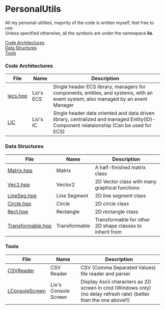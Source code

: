 # PersonalUtils

All my personal utilities, majority of the code is written myself, feel free to use.  
Unless specified otherwise, all the symbols are under the namespace **lio**.

[Code Architectures](https://github.com/LioQing/PersonalUtils/tree/master/code%20architectures)  
[Data Structures](https://github.com/LioQing/PersonalUtils/tree/master/data%20structures)  
[Tools](https://github.com/LioQing/PersonalUtils/tree/master/tools)  

### Code Architectures

File | Name | Description
------------ | ------------- | -------------
[lecs.hpp](https://github.com/LioQing/PersonalUtils/blob/master/code%20architectures/lecs.hpp) | Lio's ECS | Single header ECS library, managers for components, entities, and systems, with an event system, also managed by an event Manager
[LIC](https://github.com/LioQing/PersonalUtils/blob/master/code%20architectures/LIC) | Lio's IC | Single header data oriented and data driven library, centralized and managed Entity(ID)-Component relataionship (Can be used for ECS)
### Data Structures

File | Name | Description
------------ | ------------- | -------------
[Matrix.hpp](https://github.com/LioQing/PersonalUtils/blob/master/data%20structures/Matrix.hpp) | Matrix | A half-finished matrix class
[Vec2.hpp](https://github.com/LioQing/PersonalUtils/blob/master/data%20structures/Graphics/Vec2.hpp) | Vector2 | 2D Vector class with many graphical functions
[LineSeg.hpp](https://github.com/LioQing/PersonalUtils/blob/master/data%20structures/Graphics/LineSeg.hpp) | Line Segment | 2D line segment class
[Circle.hpp](https://github.com/LioQing/PersonalUtils/blob/master/data%20structures/Graphics/Circle.hpp) | Circle | 2D circle class
[Rect.hpp](https://github.com/LioQing/PersonalUtils/blob/master/data%20structures/Graphics/Rect.hpp) | Rectangle | 2D rectangle class
[Transformable.hpp](https://github.com/LioQing/PersonalUtils/blob/master/data%20structures/Graphics/Transformable.hpp) | Transformable | Transformable for other 2D shape classes to inherit from

### Tools

File | Name | Description
------------ | ------------- | -------------
[CSVReader](https://github.com/LioQing/PersonalUtils/blob/master/tools/CSVReader) | CSV Reader | CSV (Comma Separated Values) file reader and parser
[LConsoleScreen](https://github.com/LioQing/PersonalUtils/tree/master/tools/LConsoleScreen) | Lio's Console Screen | Display Ascii characters as 2D screen in cmd (Windows only) (no delay refresh rate) (better than the one above!!)